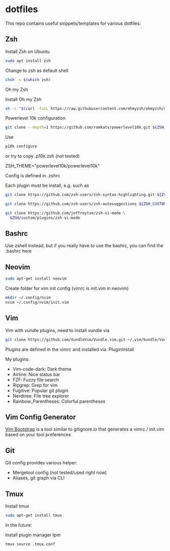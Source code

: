 # dotfiles

This repo contains useful snippets/templates for various dotfiles:

## Zsh 

Install Zsh on Ubuntu

```sh
sudo apt install zsh
```

Change to zsh as default shell

```sh
chsh -s $(which zsh)
```

Oh my Zsh

Install Oh my Zsh

```sh
sh -c "$(curl -fsSL https://raw.githubusercontent.com/ohmyzsh/ohmyzsh/master/tools/install.sh)"
```

Powerlevel 10k configuration

```sh
git clone --depth=1 https://github.com/romkatv/powerlevel10k.git ${ZSH_CUSTOM:-$HOME/.oh-my-zsh/custom}/themes/powerlevel10k
```

Use 

```sh
p10k configure
```

or try to copy .p10k.zsh (not tested)

ZSH_THEME="powerlevel10k/powerlevel10k"

Config is defined in .zshrc

Each plugin must be install, e.g. such as

```sh
git clone https://github.com/zsh-users/zsh-syntax-highlighting.git ${ZSH_CUSTOM:-~/.oh-my-zsh/custom}/plugins/zsh-syntax-highlighting
```

```sh
git clone https://github.com/zsh-users/zsh-autosuggestions ${ZSH_CUSTOM:-~/.oh-my-zsh/custom}/plugins/zsh-autosuggestions
```

```sh
git clone https://github.com/jeffreytse/zsh-vi-mode \
  $ZSH/custom/plugins/zsh-vi-mode
```

## Bashrc

Use zshell instead, but if you really have to use the bashrc, you can find the .bashrc here

## Neovim

```sh
sudo apt-get install neovim
```

Create folder for vim init config (vimrc is init.vim in neovim)

```sh
mkdir ~/.config/nvim
nvim ~/.config/nvim/init.vim
```

## Vim

Vim with vundle plugins, need to install vundle via 

```sh
git clone https://github.com/VundleVim/Vundle.vim.git ~/.vim/bundle/Vundle.vim
```

Plugins are defined in the vimrc and installed via :PluginInstall

My plugins:
 - Vim-code-dark: Dark theme
 - Airline: Nice status bar
 - FZF: Fuzzy file search
 - Ripgrep: Grep for vim
 - Fugitive: Popular git plugin
 - Nerdtree: File tree explorer
 - Rainbow_Parentheses: Colorful parentheses

## Vim Config Generator

[Vim Bootstrap](https://vim-bootstrap.com/) is a tool similar to gitignore.io that generates a vimrc / init.vim based on your tool preferences

## Git

Git config provides various helper:
 - Mergetool config (not tested/used right now)
 - Aliases, git graph via CLI

## Tmux

Install tmux 

```sh
sudo apt-get install tmux
```

In the future: 

Install plugin manager tpm

```sh
tmux source .tmux.conf
```

